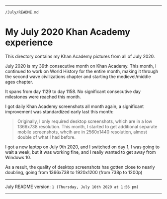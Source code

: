 
***

`/July/README.md`

# My July 2020 Khan Academy experience

This directory contains my Khan Academy pictures from all of July 2020.

July 2020 is my 39th consecutive month on Khan Academy. This month, I continued to work on World History for the entire month, making it through the second wave civilizations chapter and starting the medievel/middle ages chapter.

It spans from day 1129 to day 1158. No significant consecutive day milestones were reached this month.

I got daily Khan Academy screenshots all month again, a significant improvement was standardized early last this month:

> Originally, I only required desktop screenshots, which are in a low 1366x738 resolution. This month, I started to get additional separate mobile screenshots, whcih are in 2560x1440 resolution, almost double of what I had before.

I got a new laptop on July 9th 2020, and I switched on day 1, I was going to wait a week, but it was working fine, and I really wanted to get away from Windows 10.

As a result, the quality of desktop screenshots has gotten close to nearly doubling, going from 1366x738 to 1920x1200 (from 738p to 1200p)

***

July README version: `1 (Thursday, July 16th 2020 at 1:56 pm)`

***
